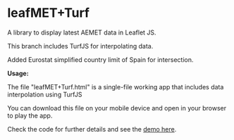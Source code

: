# leafMET+Turf
A library to display latest AEMET data in Leaflet JS.

This branch includes TurfJS for interpolating data.

Added Eurostat simplified country limit of Spain for intersection.

**Usage:**

The file "leafMET+Turf.html" is a single-file working app that includes data interpolation using TurfJS

You can download this file on your mobile device and open in your browser to play the app.

  Check the code for further details and see the [demo here](https://theroamingworkshop.cloud/leafMET/leafMET+Turf.html).
  

